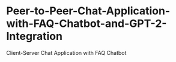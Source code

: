 # Peer-to-Peer-Chat-Application-with-FAQ-Chatbot-and-GPT-2-Integration
Client-Server Chat Application with FAQ Chatbot
